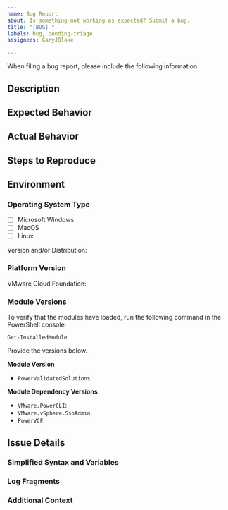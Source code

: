 ```yaml
---
name: Bug Report
about: Is something not working as expected? Submit a bug.
title: "[BUG] "
labels: bug, pending-triage
assignees: GaryJBlake

---
```


When filing a bug report, please include the following information. 

<!--
    Any example text in this template may be deleted.
-->

## Description

<!--
    Please provide a clear and concise description of the issue you are experiencing.
-->

## Expected Behavior

<!--
    What is it you expected to happen? 
    This should be a description of how the functionality you tried to use is supposed to work.
-->

## Actual Behavior

<!--
    What actually happened that's different from the expected behavior?
-->

## Steps to Reproduce

<!--
    Please provide the steps to reproduce the issue.

    1.
    2.
    3.
    etc.
-->

## Environment
### Operating System Type
- [ ] Microsoft Windows
- [ ] MacOS
- [ ] Linux
<!--
    Please provide the versions.
-->
Version and/or Distribution: <!-- Example: 10 Enterprise -->

### Platform Version

VMware Cloud Foundation: <!-- Example: 4.3 Enterprise -->

### Module Versions

To verify that the modules have loaded, run the following command in the PowerShell console: 

```
Get-InstalledModule
```
Provide the versions below.

**Module Version**
* `PowerValidatedSolutions`: <!-- Get-InstalledModule PowerValidatedSolutions -->

**Module Dependency Versions**
* `VMware.PowerCLI`: <!-- Get-InstalledModule VMware.PowerCLI -->
* `VMware.vSphere.SsoAdmin`: <!-- Get-InstalledModule VMware.vSphere.SsoAdmin-->
* `PowerVCF`: <!-- Get-InstalledModule PowerVCF -->

## Issue Details

### Simplified Syntax and Variables

<!--
    Please provide a simplified view of the syntax and variables.
 
    Please ensure that you do not provide any personal or organization identifiable information.

    If the files are longer than a few dozen lines, please include the URL to the [Gist](https://gist.github.com/) of the log or use the [GitHub detailed format](https://gist.github.com/ericclemmons/b146fe5da72ca1f706b2ef72a20ac39d) instead of posting it directly in the issue.
-->

### Log Fragments

<!--
    Please include appropriate log fragments. 

    Please ensure that you do not provide any personal or organization identifiable information.

    If the log is longer than a few dozen lines, please include the URL to the [Gist](https://gist.github.com/) of the log or use the [GitHub detailed format](https://gist.github.com/ericclemmons/b146fe5da72ca1f706b2ef72a20ac39d) instead of posting it directly in the issue.
-->

### Additional Context

<!--
    NOTE: Please provide a code repository, gist, code snippet, sample files, screenshots, or anything else you think will aid in reproducing the issue.

    Please ensure that you do not provide any personal or organization identifiable information.
-->
